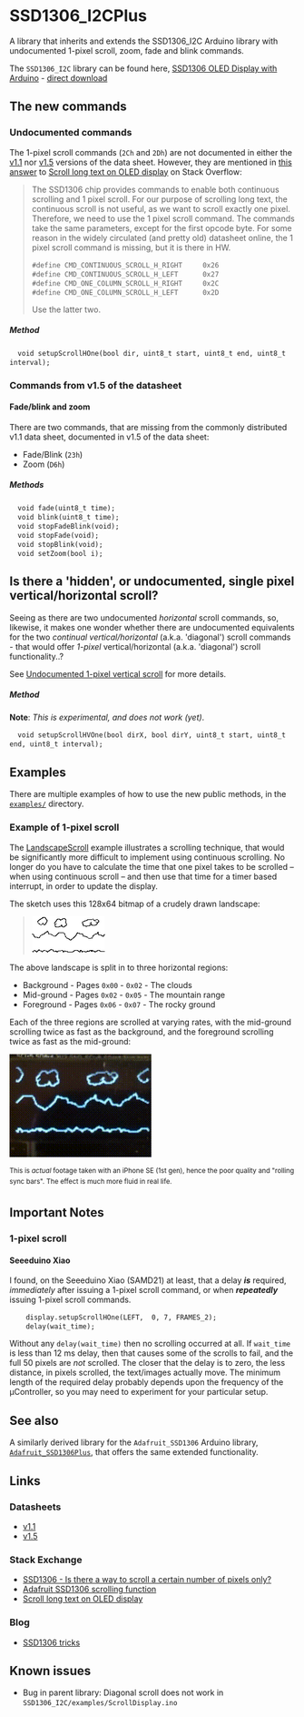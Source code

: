 # SSD1306_I2CPlus
A library that inherits and extends the SSD1306_I2C Arduino library with undocumented 1-pixel scroll, zoom, fade and blink commands.

The `SSD1306_I2C` library can be found here, [SSD1306 OLED Display with Arduino][1] - [direct download][2]

## The new commands

### Undocumented commands

The 1-pixel scroll commands (`2Ch` and `2Dh`) are not documented in either the [v1.1][3] nor [v1.5][4] versions of the data sheet. However, they are mentioned in [this answer](https://stackoverflow.com/a/69200268/4424636) to [Scroll long text on OLED display][7] on Stack Overflow:

> The SSD1306 chip provides commands to enable both continuous scrolling and 1 pixel scroll. For our purpose of scrolling long text, the continuous scroll is not useful, as we want to scroll exactly one pixel. Therefore, we need to use the 1 pixel scroll command. The commands take the same parameters, except for the first opcode byte. For some reason in the widely circulated (and pretty old) datasheet online, the 1 pixel scroll command is missing, but it is there in HW.
> 
>     #define CMD_CONTINUOUS_SCROLL_H_RIGHT		0x26
>     #define CMD_CONTINUOUS_SCROLL_H_LEFT		0x27
>     #define CMD_ONE_COLUMN_SCROLL_H_RIGHT		0x2C
>     #define CMD_ONE_COLUMN_SCROLL_H_LEFT		0x2D
> 
> Use the latter two.

##### Method

```none
  void setupScrollHOne(bool dir, uint8_t start, uint8_t end, uint8_t interval);
```


### Commands from v1.5 of the datasheet

#### Fade/blink and zoom

There are two commands, that are missing from the commonly distributed v1.1 data sheet, documented in v1.5 of the data sheet:

 - Fade/Blink (`23h`)
 - Zoom (`D6h`)

##### Methods

```none
  void fade(uint8_t time);
  void blink(uint8_t time);
  void stopFadeBlink(void);
  void stopFade(void);
  void stopBlink(void);
  void setZoom(bool i);
```

## Is there a 'hidden', or undocumented, single pixel vertical/horizontal scroll?

Seeing as there are two undocumented *horizontal* scroll commands, so, likewise, it makes one wonder whether there are undocumented equivalents for the two *continual vertical/horizontal* (a.k.a. 'diagonal') scroll commands - that would offer *1-pixel* vertical/horizontal (a.k.a. 'diagonal') scroll functionality..?

See [Undocumented 1-pixel vertical scroll](xtras/OnePixelVertScroll.md) for more details.

##### Method

**Note**: *This is experimental, and does not work (yet)*.

```none
  void setupScrollHVOne(bool dirX, bool dirY, uint8_t start, uint8_t end, uint8_t interval);
```

## Examples

There are multiple examples of how to use the new public methods, in the [`examples/`](examples/) directory.

### Example of 1-pixel scroll

The [LandscapeScroll](examples/LandscapeScroll/LandscapeScroll.ino) example illustrates a scrolling technique, that would be significantly more difficult to implement using continuous scrolling. No longer do you have to calculate the time that one pixel takes to be scrolled – when using continuous scroll – and then use that time for a timer based interrupt, in order to update the display.

The sketch uses this 128x64 bitmap of a crudely drawn landscape:

> [![128x64 Bitmap landscape][9]][9]

The above landscape is split in to three horizontal regions:

 - Background - Pages `0x00` - `0x02` - The clouds
 - Mid-ground - Pages `0x02` - `0x05` - The mountain range
 - Foreground - Pages `0x06` - `0x07` - The rocky ground

Each of the three regions are scrolled at varying rates, with the mid-ground scrolling twice as fast as the background, and the foreground scrolling twice as fast as the mid-ground:

[![Xiao SSD1306 Landscape Scroll][10]][10]

<sup>This is *actual* footage taken with an iPhone SE (1st gen), hence the poor quality and "rolling sync bars". The effect is much more fluid in real life.</sup>

## Important Notes

### 1-pixel scroll

#### Seeeduino Xiao

I found, on the Seeeduino Xiao (SAMD21) at least, that a delay ***is*** required, *immediately* after issuing a 1-pixel scroll command, or when ***repeatedly*** issuing 1-pixel scroll commands. 

```none
    display.setupScrollHOne(LEFT,  0, 7, FRAMES_2);
    delay(wait_time);
```

Without any `delay(wait_time)` then no scrolling occurred at all. If `wait_time` is less than 12 ms delay, then that causes some of the scrolls to fail, and the full 50 pixels are *not* scrolled. The closer that the delay is to zero, the less distance, in pixels scrolled, the text/images actually move. The minimum length of the required delay probably depends upon the frequency of the µController, so you may need to experiment for your particular setup.

## See also

A similarly derived library for the `Adafruit_SSD1306` Arduino library, [`Adafruit_SSD1306Plus`](https://github.com/greenonline/Adafruit_SSD1306Plus), that offers the same extended functionality.

## Links

### Datasheets
- [v1.1][3]
- [v1.5][4]


### Stack Exchange

 - [SSD1306 - Is there a way to scroll a certain number of pixels only?][5]
 - [Adafruit SSD1306 scrolling function][6]
 - [Scroll long text on OLED display][7]

### Blog

 - [SSD1306 tricks](https://gr33nonline.wordpress.com/2025/07/22/ssd1306-tricks/)

## Known issues

 - Bug in parent library: Diagonal scroll does not work in `SSD1306_I2C/examples/ScrollDisplay.ino`

  [1]: https://www.aidansun.com/articles/ssd1306-arduino/
  [2]: https://www.aidansun.com/dl/SSD1306_I2C.zip
  [3]: https://cdn-shop.adafruit.com/datasheets/SSD1306.pdf
  [4]: https://www.rlocman.ru/i/File/2020/04/17/SSD1306.pdf
  [5]: https://arduino.stackexchange.com/q/51420/6936
  [6]: https://electronics.stackexchange.com/q/485198/64015
  [7]: https://stackoverflow.com/q/40564050/4424636
  [9]: https://github.com/greenonline/Adafruit_SSD1306Plus/blob/main/xtras/Landscape.bmp "128x64 Bitmap landscape"
  [10]: https://github.com/greenonline/Adafruit_SSD1306Plus/blob/main/xtras/Landscape_Video_XiaoDevBoard480pCropped.gif "Xiao SSD1306 Landscape Scroll"

  

